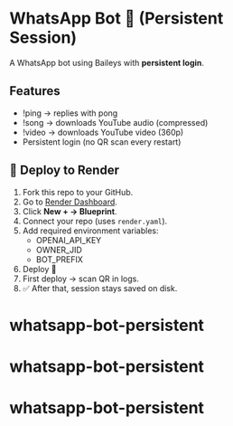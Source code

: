 # WhatsApp Bot 🤖 (Persistent Session)

A WhatsApp bot using Baileys with **persistent login**.

## Features
- !ping → replies with pong
- !song <url> → downloads YouTube audio (compressed)
- !video <url> → downloads YouTube video (360p)
- Persistent login (no QR scan every restart)

## 🚀 Deploy to Render
1. Fork this repo to your GitHub.
2. Go to [Render Dashboard](https://dashboard.render.com).
3. Click **New + → Blueprint**.
4. Connect your repo (uses `render.yaml`).
5. Add required environment variables:
   - OPENAI_API_KEY
   - OWNER_JID
   - BOT_PREFIX
6. Deploy 🚀
7. First deploy → scan QR in logs.
8. ✅ After that, session stays saved on disk.

# whatsapp-bot-persistent
# whatsapp-bot-persistent
# whatsapp-bot-persistent
